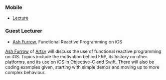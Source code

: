 ### Mobile

* [Lecture](lecture.pdf)

### Guest Lecturer

* [Ash Furrow](/people/ash-furrow.md), Functional Reactive Programming on iOS

[Ash Furrow](/people/ash-furrow.md) of [Artsy](https://artsy.net) will discuss the use of functional reactive programming on iOS. Topics include the motivation behind FRP, its history on other platforms, and its use on iOS in Objective-C and Swift. There will also be coding examples given, starting with simple demos and moving up to more complex behaviour.
